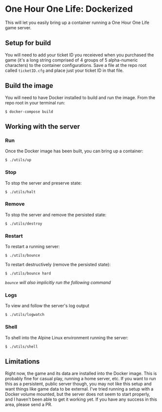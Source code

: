 # One Hour One Life: Dockerized

This will let you easily bring up a container running a One Hour One Life game server.

## Setup for build

You will need to add your ticket ID you receieved when you purchased the game (it's a long string comprised of 4 groups of 5 alpha-numeric characters) to the container configurations.  Save a file at the repo root called `ticketID.cfg` and place just your ticket ID in that file.

## Build the image

You will need to have Docker installed to build and run the image.  From the repo root in your terminal run:

`$ docker-compose build`

## Working with the server

### Run

Once the Docker image has been built, you can bring up a container:

`$ ./utils/up`

### Stop

To stop the server and preserve state:

`$ ./utils/halt`

### Remove

To stop the server and remove the persisted state:

`$ ./utils/destroy`

### Restart

To restart a running server:

`$ ./utils/bounce`

To restart destructively (remove the persisted state):

`$ ./utils/bounce hard`

_`bounce` will also implicitly run the following command_

### Logs

To view and follow the server's log output

`$ ./utils/logwatch`

### Shell

To shell into the Alpine Linux environment running the server:

`$ ./utils/shell`

## Limitations

Right now, the game and its data are installed into the Docker image.  This is probably fine for casual play, running a home server, etc.  If you want to run this as a persistent, public server though, you may not like this setup and want things like game data to be external.  I've tried running a setup with a Docker volume mounted, but the server does not seem to start properly, and I haven't been able to get it working yet.  If you have any success in this area, please send a PR.
